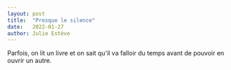 ```yaml
---
layout: post
title:  "Presque le silence"
date:   2022-01-27
author: Julie Estève
---
```

Parfois, on lit un livre et on sait qu'il va falloir du temps avant de pouvoir en ouvrir un autre.
